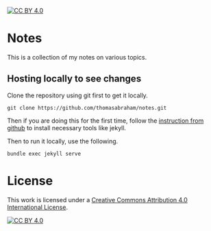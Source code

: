 [![CC BY 4.0][cc-by-shield]][cc-by]

# Notes
This is a collection of my notes on various topics.

## Hosting locally to see changes
Clone the repository using git first to get it locally.

``` shell
git clone https://github.com/thomasabraham/notes.git
```

Then if you are doing this for the first time, follow the [instruction from
github](https://docs.github.com/en/pages/setting-up-a-github-pages-site-with-jekyll/testing-your-github-pages-site-locally-with-jekyll)
to install necessary tools like jekyll.

Then to run it locally, use the following.

``` shell
bundle exec jekyll serve
```

# License

This work is licensed under a
[Creative Commons Attribution 4.0 International License][cc-by].

[![CC BY 4.0][cc-by-image]][cc-by]

[cc-by]: http://creativecommons.org/licenses/by/4.0/
[cc-by-image]: https://i.creativecommons.org/l/by/4.0/88x31.png
[cc-by-shield]: https://img.shields.io/badge/License-CC%20BY%204.0-lightgrey.svg
